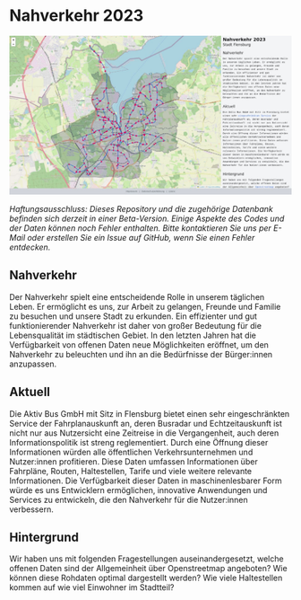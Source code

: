 # Nahverkehr 2023


![Nahverkehr 2023 - Stadt Flensburg](https://raw.githubusercontent.com/oklabflensburg/open-transport-map/main/screenshot_transport_map.jpg)

_Haftungsausschluss: Dieses Repository und die zugehörige Datenbank befinden sich derzeit in einer Beta-Version. Einige Aspekte des Codes und der Daten können noch Fehler enthalten. Bitte kontaktieren Sie uns per E-Mail oder erstellen Sie ein Issue auf GitHub, wenn Sie einen Fehler entdecken._


## Nahverkehr

Der Nahverkehr spielt eine entscheidende Rolle in unserem täglichen Leben. Er ermöglicht es uns, zur Arbeit zu gelangen, Freunde und Familie zu besuchen und unsere Stadt zu erkunden. Ein effizienter und gut funktionierender Nahverkehr ist daher von großer Bedeutung für die Lebensqualität im städtischen Gebiet. In den letzten Jahren hat die Verfügbarkeit von offenen Daten neue Möglichkeiten eröffnet, um den Nahverkehr zu beleuchten und ihn an die Bedürfnisse der Bürger:innen anzupassen.


## Aktuell

Die Aktiv Bus GmbH mit Sitz in Flensburg bietet einen sehr eingeschränkten Service der Fahrplanauskunft an, deren Busradar und Echtzeitauskunft ist nicht nur aus Nutzersicht eine Zeitreise in die Vergangenheit, auch deren Informationspolitik ist streng reglementiert. Durch eine Öffnung dieser Informationen würden alle öffentlichen Verkehrsunternehmen und Nutzer:innen profitieren. Diese Daten umfassen Informationen über Fahrpläne, Routen, Haltestellen, Tarife und viele weitere relevante Informationen. Die Verfügbarkeit dieser Daten in maschinenlesbarer Form würde es uns Entwicklern ermöglichen, innovative Anwendungen und Services zu entwickeln, die den Nahverkehr für die Nutzer:innen verbessern.


## Hintergrund

Wir haben uns mit folgenden Fragestellungen auseinandergesetzt, welche offenen Daten sind der Allgemeinheit über Openstreetmap angeboten? Wie können diese Rohdaten optimal dargestellt werden? Wie viele Haltestellen kommen auf wie viel Einwohner im Stadtteil?
